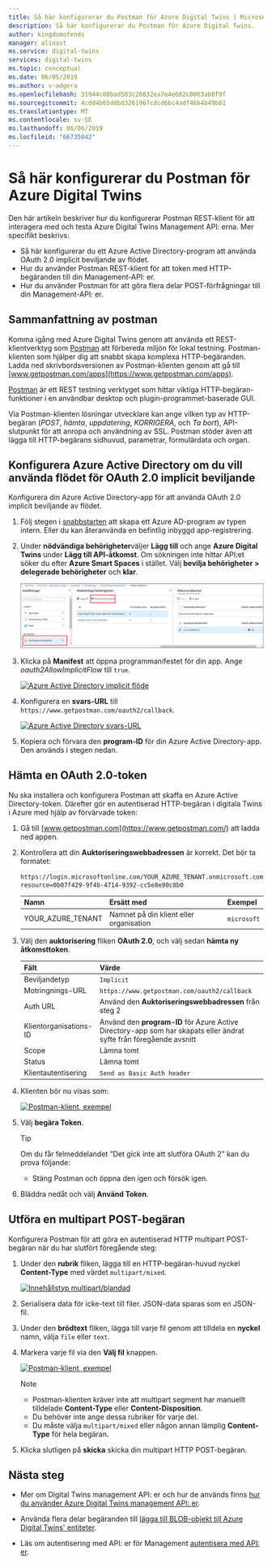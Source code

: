 ```yaml
---
title: Så här konfigurerar du Postman för Azure Digital Twins | Microsoft Docs
description: Så här konfigurerar du Postman för Azure Digital Twins.
author: kingdomofends
manager: alinast
ms.service: digital-twins
services: digital-twins
ms.topic: conceptual
ms.date: 06/05/2019
ms.author: v-adgera
ms.openlocfilehash: 31944c08bad503c20832ea7e4e682c0063ab0f9f
ms.sourcegitcommit: 4cdd4b65ddbd3261967cdcd6bc4adf46b4b49b01
ms.translationtype: MT
ms.contentlocale: sv-SE
ms.lasthandoff: 06/06/2019
ms.locfileid: "66735042"
---
```

# <a name="how-to-configure-postman-for-azure-digital-twins"></a>Så här konfigurerar du Postman för Azure Digital Twins

Den här artikeln beskriver hur du konfigurerar Postman REST-klient för att interagera med och testa Azure Digital Twins Management API: erna. Mer specifikt beskrivs:

* Så här konfigurerar du ett Azure Active Directory-program att använda OAuth 2.0 implicit beviljande av flödet.
* Hur du använder Postman REST-klient för att token med HTTP-begäranden till din Management-API: er.
* Hur du använder Postman för att göra flera delar POST-förfrågningar till din Management-API: er.

## <a name="postman-summary"></a>Sammanfattning av postman

Komma igång med Azure Digital Twins genom att använda ett REST-klientverktyg som [Postman](https://www.getpostman.com/) att förbereda miljön för lokal testning. Postman-klienten som hjälper dig att snabbt skapa komplexa HTTP-begäranden. Ladda ned skrivbordsversionen av Postman-klienten genom att gå till [www.getpostman.com/apps](https://www.getpostman.com/apps).

[Postman](https://www.getpostman.com/) är ett REST testning verktyget som hittar viktiga HTTP-begäran-funktioner i en användbar desktop och plugin-programmet-baserade GUI.

Via Postman-klienten lösningar utvecklare kan ange vilken typ av HTTP-begäran (*POST*, *hämta*, *uppdatering*, *KORRIGERA*, och  *Ta bort*), API-slutpunkt för att anropa och användning av SSL. Postman stöder även att lägga till HTTP-begärans sidhuvud, parametrar, formulärdata och organ.

## <a name="configure-azure-active-directory-to-use-the-oauth-20-implicit-grant-flow"></a>Konfigurera Azure Active Directory om du vill använda flödet för OAuth 2.0 implicit beviljande

Konfigurera din Azure Active Directory-app för att använda OAuth 2.0 implicit beviljande av flödet.

1. Följ stegen i [snabbstarten](https://docs.microsoft.com/azure/active-directory/develop/quickstart-v1-integrate-apps-with-azure-ad) att skapa ett Azure AD-program av typen intern. Eller du kan återanvända en befintlig inbyggd app-registrering.

1. Under **nödvändiga behörigheter**väljer **Lägg till** och ange **Azure Digital Twins** under **Lägg till API-åtkomst**. Om sökningen inte hittar API:et söker du efter **Azure Smart Spaces** i stället. Välj **bevilja behörigheter > delegerade behörigheter** och **klar**.

    [![Azure Active Directory app-registreringar Lägg till api](../../includes/media/digital-twins-permissions/aad-app-req-permissions.png)](../../includes/media/digital-twins-permissions/aad-app-req-permissions.png#lightbox)

1. Klicka på **Manifest** att öppna programmanifestet för din app. Ange *oauth2AllowImplicitFlow* till `true`.

    [![Azure Active Directory implicit flöde](media/how-to-configure-postman/implicit-flow.png)](media/how-to-configure-postman/implicit-flow.png#lightbox)

1. Konfigurera en **svars-URL** till `https://www.getpostman.com/oauth2/callback`.

    [![Azure Active Directory svars-URL](media/how-to-configure-postman/reply-url.png)](media/how-to-configure-postman/reply-url.png#lightbox)

1. Kopiera och förvara den **program-ID** för din Azure Active Directory-app. Den används i stegen nedan.

## <a name="obtain-an-oauth-20-token"></a>Hämta en OAuth 2.0-token

Nu ska installera och konfigurera Postman att skaffa en Azure Active Directory-token. Därefter gör en autentiserad HTTP-begäran i digitala Twins i Azure med hjälp av förvärvade token:

1. Gå till [www.getpostman.com](https://www.getpostman.com/) att ladda ned appen.
1. Kontrollera att din **Auktoriseringswebbadressen** är korrekt. Det bör ta formatet:

    ```plaintext
    https://login.microsoftonline.com/YOUR_AZURE_TENANT.onmicrosoft.com/oauth2/authorize?resource=0b07f429-9f4b-4714-9392-cc5e8e80c8b0
    ```

    | Namn  | Ersätt med | Exempel |
    |---------|---------|---------|
    | YOUR_AZURE_TENANT | Namnet på din klient eller organisation | `microsoft` |

1. Välj den **auktorisering** fliken **OAuth 2.0**, och välj sedan **hämta ny åtkomsttoken**.

    | Fält  | Värde |
    |---------|---------|
    | Beviljandetyp | `Implicit` |
    | Motringnings-URL | `https://www.getpostman.com/oauth2/callback` |
    | Auth URL | Använd den **Auktoriseringswebbadressen** från steg 2 |
    | Klientorganisations-ID | Använd den **program-ID** för Azure Active Directory-app som har skapats eller ändrat syfte från föregående avsnitt |
    | Scope | Lämna tomt |
    | Status | Lämna tomt |
    | Klientautentisering | `Send as Basic Auth header` |

1. Klienten bör nu visas som:

    [![Postman-klient, exempel](media/how-to-configure-postman/postman-oauth-token.png)](media/how-to-configure-postman/postman-oauth-token.png#lightbox)

1. Välj **begära Token**.

    >[!TIP]
    >Om du får felmeddelandet ”Det gick inte att slutföra OAuth 2” kan du prova följande:
    > * Stäng Postman och öppna den igen och försök igen.
  
1. Bläddra nedåt och välj **Använd Token**.

<div id="multi"></div>

## <a name="make-a-multipart-post-request"></a>Utföra en multipart POST-begäran

Konfigurera Postman för att göra en autentiserad HTTP multipart POST-begäran när du har slutfört föregående steg:

1. Under den **rubrik** fliken, lägga till en HTTP-begäran-huvud nyckel **Content-Type** med värdet `multipart/mixed`.

   [![Innehållstyp multipart/blandad](media/how-to-configure-postman/content-type.png)](media/how-to-configure-postman/content-type.png#lightbox)

1. Serialisera data för icke-text till filer. JSON-data sparas som en JSON-fil.
1. Under den **brödtext** fliken, lägga till varje fil genom att tilldela en **nyckel** namn, välja `file` eller `text`.
1. Markera varje fil via den **Välj fil** knappen.

   [![Postman-klient, exempel](media/how-to-configure-postman/form-body.png)](media/how-to-configure-postman/form-body.png#lightbox)

   >[!NOTE]
   > * Postman-klienten kräver inte att multipart segment har manuellt tilldelade **Content-Type** eller **Content-Disposition**.
   > * Du behöver inte ange dessa rubriker för varje del.
   > * Du måste välja `multipart/mixed` eller någon annan lämplig **Content-Type** för hela begäran.

1. Klicka slutligen på **skicka** skicka din multipart HTTP POST-begäran.

## <a name="next-steps"></a>Nästa steg

- Mer om Digital Twins management API: er och hur de används finns [hur du använder Azure Digital Twins management API: er](how-to-navigate-apis.md).

- Använda flera delar begäranden till [lägga till BLOB-objekt till Azure Digital Twins' entiteter](./how-to-add-blobs.md).

- Läs om autentisering med API: er för Management [autentisera med API: er](./security-authenticating-apis.md).